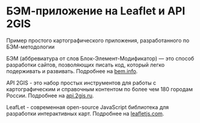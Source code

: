 БЭМ-приложение на Leaflet и API 2GIS
================================================

Пример простого картографического приложения, разработанного по БЭМ-методологии

БЭМ (аббревиатура от слов Блок-Элемент-Модификатор) — это способ разработки сайтов, позволяющих писать код, который легко подерживать и развивать.
Подробнее на [bem.info](http://bem.info/).

API 2GIS - это набор простых инструментов для работы с картографическим и справочным контентом по более чем 180 городам России.
Подробнее на [api.2gis.ru](http://api.2gis.ru/).

LeafLet - современная open-source JavaScript библиотека для разработки интерактивных карт.
Подробнее на [leafletjs.com](http://leafletjs.com/).
